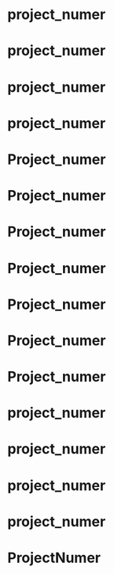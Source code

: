# project_numer
# project_numer
# project_numer
# project_numer
# Project_numer
# Project_numer
# Project_numer
# Project_numer
# Project_numer
# Project_numer
# Project_numer
# project_numer
# project_numer
# project_numer
# project_numer
# ProjectNumer
